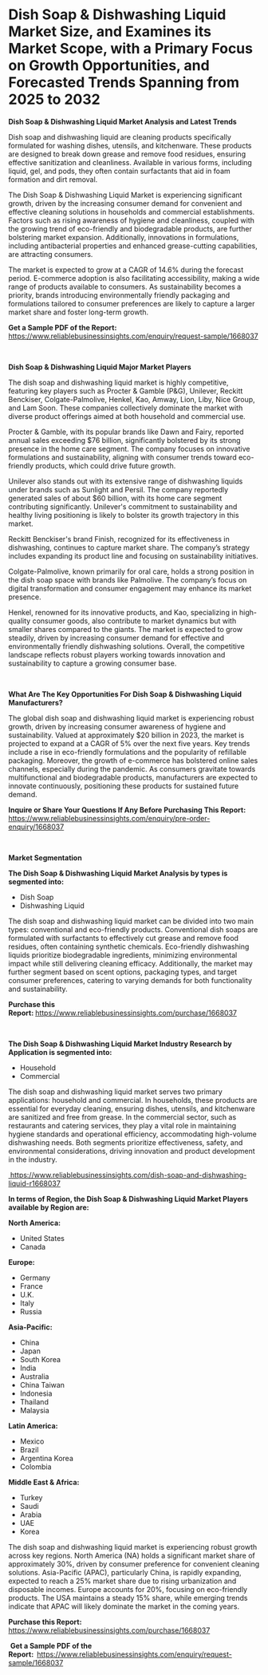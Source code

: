 <p><h1>Dish Soap & Dishwashing Liquid Market Size, and Examines its Market Scope, with a Primary Focus on Growth Opportunities, and Forecasted Trends Spanning from 2025 to 2032</h1></p><p><strong>Dish Soap & Dishwashing Liquid Market Analysis and Latest Trends</strong></p>
<p><p>Dish soap and dishwashing liquid are cleaning products specifically formulated for washing dishes, utensils, and kitchenware. These products are designed to break down grease and remove food residues, ensuring effective sanitization and cleanliness. Available in various forms, including liquid, gel, and pods, they often contain surfactants that aid in foam formation and dirt removal.</p><p>The Dish Soap & Dishwashing Liquid Market is experiencing significant growth, driven by the increasing consumer demand for convenient and effective cleaning solutions in households and commercial establishments. Factors such as rising awareness of hygiene and cleanliness, coupled with the growing trend of eco-friendly and biodegradable products, are further bolstering market expansion. Additionally, innovations in formulations, including antibacterial properties and enhanced grease-cutting capabilities, are attracting consumers.</p><p>The market is expected to grow at a CAGR of 14.6% during the forecast period. E-commerce adoption is also facilitating accessibility, making a wide range of products available to consumers. As sustainability becomes a priority, brands introducing environmentally friendly packaging and formulations tailored to consumer preferences are likely to capture a larger market share and foster long-term growth.</p></p>
<p><strong>Get a Sample PDF of the Report:&nbsp;</strong> <a href="https://www.reliablebusinessinsights.com/enquiry/request-sample/1668037?utm_campaign=3175&utm_medium=2&utm_source=Github&utm_content=ia&utm_term=19042025&utm_id=dish-soap-dishwashing-liquid">https://www.reliablebusinessinsights.com/enquiry/request-sample/1668037</a></p>
<p>&nbsp;</p>
<p><strong>Dish Soap & Dishwashing Liquid Major Market Players</strong></p>
<p><p>The dish soap and dishwashing liquid market is highly competitive, featuring key players such as Procter & Gamble (P&G), Unilever, Reckitt Benckiser, Colgate-Palmolive, Henkel, Kao, Amway, Lion, Liby, Nice Group, and Lam Soon. These companies collectively dominate the market with diverse product offerings aimed at both household and commercial use.</p><p>Procter & Gamble, with its popular brands like Dawn and Fairy, reported annual sales exceeding $76 billion, significantly bolstered by its strong presence in the home care segment. The company focuses on innovative formulations and sustainability, aligning with consumer trends toward eco-friendly products, which could drive future growth.</p><p>Unilever also stands out with its extensive range of dishwashing liquids under brands such as Sunlight and Persil. The company reportedly generated sales of about $60 billion, with its home care segment contributing significantly. Unilever's commitment to sustainability and healthy living positioning is likely to bolster its growth trajectory in this market.</p><p>Reckitt Benckiser's brand Finish, recognized for its effectiveness in dishwashing, continues to capture market share. The company’s strategy includes expanding its product line and focusing on sustainability initiatives.</p><p>Colgate-Palmolive, known primarily for oral care, holds a strong position in the dish soap space with brands like Palmolive. The company’s focus on digital transformation and consumer engagement may enhance its market presence.</p><p>Henkel, renowned for its innovative products, and Kao, specializing in high-quality consumer goods, also contribute to market dynamics but with smaller shares compared to the giants. The market is expected to grow steadily, driven by increasing consumer demand for effective and environmentally friendly dishwashing solutions. Overall, the competitive landscape reflects robust players working towards innovation and sustainability to capture a growing consumer base.</p></p>
<p>&nbsp;</p>
<p><strong>What Are The Key Opportunities For Dish Soap & Dishwashing Liquid Manufacturers?</strong></p>
<p><p>The global dish soap and dishwashing liquid market is experiencing robust growth, driven by increasing consumer awareness of hygiene and sustainability. Valued at approximately $20 billion in 2023, the market is projected to expand at a CAGR of 5% over the next five years. Key trends include a rise in eco-friendly formulations and the popularity of refillable packaging. Moreover, the growth of e-commerce has bolstered online sales channels, especially during the pandemic. As consumers gravitate towards multifunctional and biodegradable products, manufacturers are expected to innovate continuously, positioning these products for sustained future demand.</p></p>
<p><strong>Inquire or Share Your Questions If Any Before Purchasing This Report:</strong> <a href="https://www.reliablebusinessinsights.com/enquiry/pre-order-enquiry/1668037?utm_campaign=3175&utm_medium=2&utm_source=Github&utm_content=ia&utm_term=19042025&utm_id=dish-soap-dishwashing-liquid">https://www.reliablebusinessinsights.com/enquiry/pre-order-enquiry/1668037</a></p>
<p>&nbsp;</p>
<p><strong>Market Segmentation</strong></p>
<p><strong>The Dish Soap & Dishwashing Liquid Market Analysis by types is segmented into:</strong></p>
<p><ul><li>Dish Soap</li><li>Dishwashing Liquid</li></ul></p>
<p><p>The dish soap and dishwashing liquid market can be divided into two main types: conventional and eco-friendly products. Conventional dish soaps are formulated with surfactants to effectively cut grease and remove food residues, often containing synthetic chemicals. Eco-friendly dishwashing liquids prioritize biodegradable ingredients, minimizing environmental impact while still delivering cleaning efficacy. Additionally, the market may further segment based on scent options, packaging types, and target consumer preferences, catering to varying demands for both functionality and sustainability.</p></p>
<p><strong>Purchase this Report:&nbsp;</strong><a href="https://www.reliablebusinessinsights.com/purchase/1668037?utm_campaign=3175&utm_medium=2&utm_source=Github&utm_content=ia&utm_term=19042025&utm_id=dish-soap-dishwashing-liquid">https://www.reliablebusinessinsights.com/purchase/1668037</a></p>
<p>&nbsp;</p>
<p><strong>The Dish Soap & Dishwashing Liquid Market Industry Research by Application is segmented into:</strong></p>
<p><ul><li>Household</li><li>Commercial</li></ul></p>
<p><p>The dish soap and dishwashing liquid market serves two primary applications: household and commercial. In households, these products are essential for everyday cleaning, ensuring dishes, utensils, and kitchenware are sanitized and free from grease. In the commercial sector, such as restaurants and catering services, they play a vital role in maintaining hygiene standards and operational efficiency, accommodating high-volume dishwashing needs. Both segments prioritize effectiveness, safety, and environmental considerations, driving innovation and product development in the industry.</p></p>
<p><a href="https://www.reliablebusinessinsights.com/dish-soap-and-dishwashing-liquid-r1668037?utm_campaign=3175&utm_medium=2&utm_source=Github&utm_content=ia&utm_term=19042025&utm_id=dish-soap-dishwashing-liquid">&nbsp;https://www.reliablebusinessinsights.com/dish-soap-and-dishwashing-liquid-r1668037</a></p>
<p><strong>In terms of Region, the Dish Soap & Dishwashing Liquid Market Players available by Region are:</strong></p>
<p>
    <p> <strong> North America: </strong>
        <ul>
            <li>United States</li>
            <li>Canada</li>
        </ul>
        </p> 
    <p> <strong> Europe: </strong>
        <ul>
            <li>Germany</li>
            <li>France</li>
            <li>U.K.</li>
            <li>Italy</li>
            <li>Russia</li>
        </ul>
        </p> 
    <p> <strong> Asia-Pacific: </strong>
        <ul>
            <li>China</li>
            <li>Japan</li>
            <li>South Korea</li>
            <li>India</li>
            <li>Australia</li>
            <li>China Taiwan</li>
            <li>Indonesia</li>
            <li>Thailand</li>
            <li>Malaysia</li>
        </ul>
        </p> 
    <p> <strong> Latin America: </strong>
        <ul>
            <li>Mexico</li>
            <li>Brazil</li>
            <li>Argentina Korea</li>
            <li>Colombia</li>
        </ul>
        </p> 
    <p> <strong> Middle East & Africa: </strong>
        <ul>
            <li>Turkey</li>
            <li>Saudi</li>
            <li>Arabia</li>
            <li>UAE</li>
            <li>Korea</li>
        </ul>
    </p>
    </p>
<p><p>The dish soap and dishwashing liquid market is experiencing robust growth across key regions. North America (NA) holds a significant market share of approximately 30%, driven by consumer preference for convenient cleaning solutions. Asia-Pacific (APAC), particularly China, is rapidly expanding, expected to reach a 25% market share due to rising urbanization and disposable incomes. Europe accounts for 20%, focusing on eco-friendly products. The USA maintains a steady 15% share, while emerging trends indicate that APAC will likely dominate the market in the coming years.</p></p>
<p><strong>Purchase this Report: </strong><a href="https://www.reliablebusinessinsights.com/purchase/1668037?utm_campaign=3175&utm_medium=2&utm_source=Github&utm_content=ia&utm_term=19042025&utm_id=dish-soap-dishwashing-liquid">https://www.reliablebusinessinsights.com/purchase/1668037</a></p>
<p>&nbsp;<strong>Get a Sample PDF of the Report:&nbsp;&nbsp;</strong><a href="https://www.reliablebusinessinsights.com/enquiry/request-sample/1668037?utm_campaign=3175&utm_medium=2&utm_source=Github&utm_content=ia&utm_term=19042025&utm_id=dish-soap-dishwashing-liquid">https://www.reliablebusinessinsights.com/enquiry/request-sample/1668037</a></p>
<p><strong></strong></p>
<p><p></p><p></p><p></p></p>
